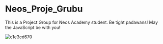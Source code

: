 # Neos_Proje_Grubu
This is a Project Group for Neos Academy student. Be tight padawans! May the JavaScript be with you!


![c1e3cd670](https://user-images.githubusercontent.com/70327837/191759379-ba247891-6a7d-4ee6-b7f5-d8384f4bd48f.jpeg)
